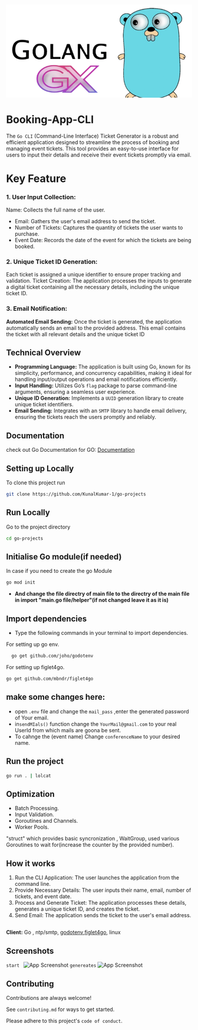 ![Logo](image/Glogo.png)
# Booking-App-CLI


The `Go CLI` (Command-Line Interface) Ticket Generator is a robust and efficient application designed to streamline the process of booking and managing event tickets. This tool provides an easy-to-use interface for users to input their details and receive their event tickets promptly via email.
 
 # Key Feature
 ### 1. User Input Collection:

 Name: Collects the full name of the user.
 - Email: Gathers the user's email address to send the ticket.
- Number of Tickets: Captures the quantity of tickets the user wants to purchase.
- Event Date: Records the date of the event for which the tickets are being booked.

### 2. Unique Ticket ID Generation: 
Each ticket is assigned a unique identifier to ensure proper tracking and validation.
Ticket Creation: The application processes the inputs to generate a digital ticket containing all the necessary details, including the unique ticket ID.
### 3. Email Notification:
**Automated Email Sending:** Once the ticket is generated, the application automatically sends an email to the provided address. This email contains the ticket with all relevant details and the unique ticket ID
## Technical Overview

-  __Programming Language:__ The application is built using Go, known for its simplicity, performance, and concurrency capabilities, making it ideal for handling input/output operations and email notifications efficiently.
-  **Input Handling:** Utilizes Go’s `flag` package to parse command-line arguments, ensuring a seamless user experience.
- **Unique ID Generation:** Implements a `UUID` generation library to create unique ticket identifiers.
- **Email Sending:** Integrates with an `SMTP` library to handle email delivery, ensuring the tickets reach the users promptly and reliably.

## Documentation

check out Go Documentation for GO:
[Documentation](https://go.dev/doc/)


## Setting up Locally

To clone this project run

```bash
git clone https://github.com/KunalKumar-1/go-projects 
```



## Run Locally

Go to the project directory

```bash
cd go-projects
```
## Initialise Go module(if needed)
In case if you need to create the go Module
```bash
go mod init
```
* **And change the file directry of main file to the directry of the main file in import "main.go file/helper"(if not changed leave it as it is)**


## Import dependencies
* Type the following commands in your terminal to import dependencies.

For setting up go env.
```bash
  go get github.com/joho/godotenv
```
For setting up figlet4go.
```bash
go get github.com/mbndr/figlet4go
```
## make some changes here:
* open `.env` file and change the ``mail_pass`` ,enter the generated password of Your email.
* in`sendMIals()` function change the `YourMail@gmail.com` to your real UserId from which mails are goona be sent.  
* To cahnge the (event name) Change `conferenceName` to your desired name.

## Run the project
```bash
go run . | lolcat
```
## Optimization
* Batch Processing.
* Input Validation.
* Goroutines and Channels.
* Worker Pools.


"struct" which provides basic syncronization , WaitGroup,
used various Goroutines to wait for(increase the counter by the provided number).

## How it works
1. Run the CLI Application: The user launches the application from the command line.
1. Provide Necessary Details: The user inputs their name, email, number of tickets, and event date.
1. Process and Generate Ticket: The application processes these details, generates a unique ticket ID, and creates the ticket.
1. Send Email: The application sends the ticket to the user's email address.


## 

**Client:** Go , ntp/smtp, [godotenv](github.com/joho/godotenv),[figlet4go](github.com/mbndr/figlet4go), linux 

## Screenshots
```start ```
![App Screenshot](image/ss.png)
```genereates```
![App Screenshot](image/ss2.png)

## Contributing

Contributions are always welcome!

See `contributing.md` for ways to get started.

Please adhere to this project's `code of conduct`.





